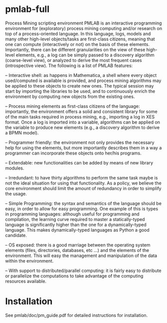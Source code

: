 # pmlab-full
Process Mining scripting environment
PMLAB is an interactive programming environment for (exploratory) process
mining computing and/or research on top of a process-oriented language. In this
language, logs, models and many other high-level objects/tasks are first-class citizens, 
meaning that one can compute (interactively or not) on the basis of these
elements. Importantly, there can be different granularities on the view of these
high-level elements, e.g., a log can be simply passed to a discovery algorithm
(coarse-level view), or analyzed to derive the most frequent cases (introspective
view). The following is a list of PMLAB features:

– Interactive shell: as happens in Mathematica, a shell where every object
used/computed is available is provided, and process mining algorithms may
be applied to these objects to create new ones. The typical session may
start by importing the libraries to be used, and to continuously enrich the
environment by computing new objects from the existing ones.

– Process mining elements as first-class citizens of the language: importantly,
the environment offers a solid and consistent library for some of the main
tasks required in process mining, e.g., importing a log in XES format. Once
a log is imported into a variable, algorithms can be applied on the variable to
produce new elements (e.g., a discovery algorithm to derive a BPMN model).

– Programmer friendly: the environment not only provides the necessary help
for using the elements, but more importantly describes them in a way a
programmer can incorporate these objects onto her/his programs.

– Extendable: new functionalities can be added by means of new library modules.

– Irredundant: to have thirty algorithms to perform the same task maybe is
not the ideal situation for using that functionality. As a policy, we believe
the core environment should limit the amount of redundancy in order to
simplify the usage.

– Simple Programming: the syntax and semantics of the language should be
easy, in order to allow for easy programming. One example of this is types in
programming languages: although useful for programming and compilation,
the learning curve required to master a statically-typed language is significantly 
higher than the one for a dynamically-typed language. This makes
dynamically-typed languages as Python a good candidate.

– OS exposed: there is a good marriage between the operating system elements
(files, directories, databases, etc ...) and the elements of the environment.
This will easy the management and manipulation of the data within the
environment.

– With support to distributed/parallel computing: it is fairly easy to distribute
or parallelize the computations to take advantage of the computing resources
available.


# Installation

See pmlab/doc/pm_guide.pdf for detailed instructions for installation.

